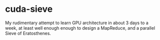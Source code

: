 # cuda-sieve
My rudimentary attempt to learn GPU architecture in about 3 days to a week, at least well enough enough to design a MapReduce, and a parallel Sieve of Eratosthenes.
